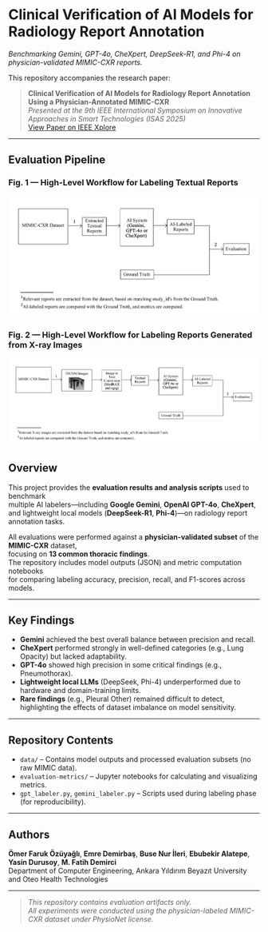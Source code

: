 # Clinical Verification of AI Models for Radiology Report Annotation
*Benchmarking Gemini, GPT-4o, CheXpert, DeepSeek-R1, and Phi-4 on physician-validated MIMIC-CXR reports.*

This repository accompanies the research paper:

> **Clinical Verification of AI Models for Radiology Report Annotation Using a Physician-Annotated MIMIC-CXR**  
> *Presented at the 9th IEEE International Symposium on Innovative Approaches in Smart Technologies (ISAS 2025)*  
> [View Paper on IEEE Xplore](https://ieeexplore.ieee.org/document/11101953)

---

## Evaluation Pipeline

### Fig. 1 — High-Level Workflow for Labeling Textual Reports
<p align="center">
  <img src="images/fig1_textual_workflow.png" alt="Workflow for Labeling Textual Reports" width="700"/>
</p>

### Fig. 2 — High-Level Workflow for Labeling Reports Generated from X-ray Images
<p align="center">
  <img src="images/fig2_image_workflow.png" alt="Workflow for Labeling Reports from X-ray Images" width="700"/>
</p>

## Overview

This project provides the **evaluation results and analysis scripts** used to benchmark  
multiple AI labelers—including **Google Gemini**, **OpenAI GPT-4o**, **CheXpert**,  
and lightweight local models (**DeepSeek-R1**, **Phi-4**)—on radiology report annotation tasks.  

All evaluations were performed against a **physician-validated subset** of the **MIMIC-CXR** dataset,  
focusing on **13 common thoracic findings**.  
The repository includes model outputs (JSON) and metric computation notebooks  
for comparing labeling accuracy, precision, recall, and F1-scores across models.  

---

## Key Findings

- **Gemini** achieved the best overall balance between precision and recall.  
- **CheXpert** performed strongly in well-defined categories (e.g., Lung Opacity) but lacked adaptability.  
- **GPT-4o** showed high precision in some critical findings (e.g., Pneumothorax).  
- **Lightweight local LLMs** (DeepSeek, Phi-4) underperformed due to hardware and domain-training limits.  
- **Rare findings** (e.g., Pleural Other) remained difficult to detect,  
  highlighting the effects of dataset imbalance on model sensitivity.

---

## Repository Contents

- `data/` – Contains model outputs and processed evaluation subsets (no raw MIMIC data).  
- `evaluation-metrics/` – Jupyter notebooks for calculating and visualizing metrics.  
- `gpt_labeler.py`, `gemini_labeler.py` – Scripts used during labeling phase (for reproducibility).  

---

## Authors

**Ömer Faruk Özüyağlı**, **Emre Demirbaş**, **Buse Nur İleri**, **Ebubekir Alatepe**,  
**Yasin Durusoy**, **M. Fatih Demirci**  
Department of Computer Engineering, Ankara Yıldırım Beyazıt University  
and Oteo Health Technologies

---

> *This repository contains evaluation artifacts only.  
> All experiments were conducted using the physician-labeled MIMIC-CXR dataset under PhysioNet license.*
